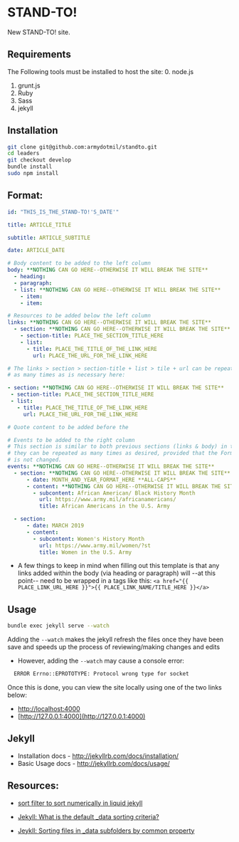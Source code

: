 # STAND-TO!
New STAND-TO! site.

## Requirements

The Following tools must be installed to host the site:
0. node.js
1. grunt.js
2. Ruby
3. Sass  
4. jekyll

## Installation
```bash
git clone git@github.com:armydotmil/standto.git
cd leaders
git checkout develop
bundle install
sudo npm install
```

## Format:
 ```yaml
 id: "THIS_IS_THE_STAND-TO!'S_DATE'"

 title: ARTICLE_TITLE

 subtitle: ARTICLE_SUBTITLE

 date: ARTICLE_DATE

 # Body content to be added to the left column
 body: **NOTHING CAN GO HERE--OTHERWISE IT WILL BREAK THE SITE**
   - heading:
   - paragraph:
   - list: **NOTHING CAN GO HERE--OTHERWISE IT WILL BREAK THE SITE**
     - item:
     - item:

 # Resources to be added below the left column
 links: **NOTHING CAN GO HERE--OTHERWISE IT WILL BREAK THE SITE**
   - section: **NOTHING CAN GO HERE--OTHERWISE IT WILL BREAK THE SITE**
     - section-title: PLACE_THE_SECTION_TITLE_HERE
     - list:
       - title: PLACE_THE_TITLE_OF_THE_LINK_HERE
         url: PLACE_THE_URL_FOR_THE_LINK_HERE

# The links > section > section-title + list > tile + url can be repeated
# as many times as is necessary here:

- section: **NOTHING CAN GO HERE--OTHERWISE IT WILL BREAK THE SITE**
  - section-title: PLACE_THE_SECTION_TITLE_HERE
  - list:
    - title: PLACE_THE_TITLE_OF_THE_LINK_HERE
      url: PLACE_THE_URL_FOR_THE_LINK_HERE

 # Quote content to be added before the

 # Events to be added to the right column
 # This section is similar to both previous sections (links & body) in that
 # they can be repeated as many times as desired, provided that the Format
 # is not changed.
 events: **NOTHING CAN GO HERE--OTHERWISE IT WILL BREAK THE SITE**
   - section: **NOTHING CAN GO HERE--OTHERWISE IT WILL BREAK THE SITE**
       - date: MONTH_AND_YEAR_FORMAT_HERE **ALL-CAPS**
       - content: **NOTHING CAN GO HERE--OTHERWISE IT WILL BREAK THE SITE**
         - subcontent: African American/ Black History Month
           url: https://www.army.mil/africanamericans/
           title: African Americans in the U.S. Army

   - section:
       - date: MARCH 2019
       - content:
         - subcontent: Women's History Month
           url: https://www.army.mil/women/?st
           title: Women in the U.S. Army

```
  - A few things to keep in mind when filling out this template is that any links added within the body (via heading or paragraph) will --at this point-- need to be wrapped in a tags like this:
  `<a href="{{ PLACE_LINK_URL_HERE }}">{{ PLACE_LINK_NAME/TITLE_HERE }}</a>`

## Usage
```bash
bundle exec jekyll serve --watch
```
Adding the `--watch` makes the jekyll refresh the files once they have been save and speeds up the process of reviewing/making changes and edits
  - However, adding the `--watch` may cause a console error:
  ```bash
    ERROR Errno::EPROTOTYPE: Protocol wrong type for socket
  ```

Once this is done, you can view the site locally using one of the two links below:
  - [http://localhost:4000](http://localhost:4000)
  - [http://127.0.0.1:4000](http://127.0.0.1:4000)

## Jekyll


* Installation docs - http://jekyllrb.com/docs/installation/
* Basic Usage docs - http://jekyllrb.com/docs/usage/

<!--
  Add back this to the jquery files:
  # sourceMappingURL=jquery-1.10.2.min.map
-->

<!-- Notes for pulling over archived content -->
<!-- 
    -- Replace \n with a space: " "
    -- 
 -->

 ## Resources: 
* [sort filter to sort numerically in liquid jekyll](https://www.google.com/search?safe=active&client=firefox-b-1-d&ei=XiCdXNb3DpK8sAWK-6boAw&q=sort+filter+to+sort+numerically+in+liquid+jekyll&oq=sort+filter+to+sort+numerically+in+liquid+jekyll&gs_l=psy-ab.3..33i160l2.9527.19529..19785...2.0..0.207.4892.2j35j1......0....1..gws-wiz.......0i71j0i20i263j0j0i22i30j0i22i10i30j33i22i29i30j33i299.xubVoDyv0XM)

* [Jekyll: What is the default _data sorting criteria?](https://stackoverflow.com/questions/48345864/jekyll-what-is-the-default-data-sorting-criteria)
* [Jeykll: Sorting files in _data subfolders by common property](https://stackoverflow.com/questions/28058524/jeykll-sorting-files-in-data-subfolders-by-common-property)
